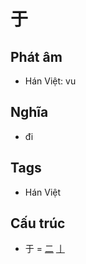 # 于

## Phát âm
* Hán Việt: vu

## Nghĩa
* đi

## Tags
* Hán Việt

## Cấu trúc
* 于 = [二](二.md) [亅](亅.md)

<script>window.HANZI_FIELD='于';</script>